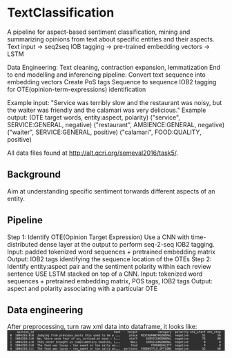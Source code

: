 # TextClassification
A pipeline for aspect-based sentiment classification, mining and summarizing opinions from text about specific entities and their aspects.
Text input -> seq2seq IOB tagging -> pre-trained embedding vectors -> LSTM

Data Engineering:
  Text cleaning, contraction expansion, lemmatization
End to end modelling and inferencing pipeline:
  Convert text sequence into embedding vectors
  Create PoS tags
  Sequence to sequence IOB2 tagging for OTE(opinion-term-expressions) identification

Example input:
"Service was terribly slow and the restaurant was noisy, but the waiter was friendly and the calamari was very delicious."
Example output:
(OTE target words, entity:aspect, polarity)
("service", SERVICE:GENERAL, negative)
("restaurant", AMBIENCE:GENERAL, negative)
("waiter", SERVICE:GENERAL, positive)
("calamari", FOOD:QUALITY, positive)

All data files found at http://alt.qcri.org/semeval2016/task5/.

## Background
Aim at understanding specific sentiment torwards different aspects of an entity. 

## Pipeline
Step 1: Identify OTE(Opinion Target Expression)
Use a CNN with time-distributed dense layer at the output to perform seq-2-seq IOB2 tagging. 
Input: padded tokenized word sequences + pretrained embedding matrix
Output: IOB2 tags identifying the sequence location of the OTEs
Step 2: Identify entity:aspect pair and the sentiment polarity within each review sentence
USE LSTM stacked on top of a CNN. 
Input: tokenized word sequences + pretrained embedding matrix, POS tags, IOB2 tags
Output: aspect and polarity associating with a particular OTE 

## Data engineering
After preprocessing, turn raw xml data into dataframe, it looks like:
![xml2df](imgs/xml2df.png)
